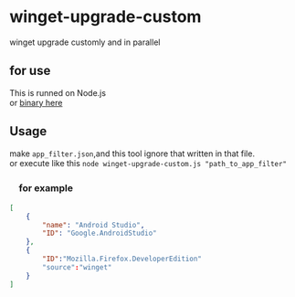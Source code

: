 # winget-upgrade-custom  
winget upgrade customly and in parallel

## for use  

This is runned on Node.js  
or [binary here](https://github.com/yy-tromb/winget-upgrade-custom/releases/tag/untagged-bfa9c874793dc21ad98c)

## Usage  
make `app_filter.json`,and this tool ignore that written in that file.  
or execute like this `node winget-upgrade-custom.js "path_to_app_filter"`  

### 　for example  

```app_filter.json
[  
    {  
        "name": "Android Studio",  
        "ID": "Google.AndroidStudio"  
    },  
    {  
        "ID":"Mozilla.Firefox.DeveloperEdition"
        "source":"winget"  
    }  
]  
```

